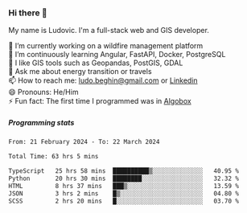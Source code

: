 ### Hi there 👋

My name is Ludovic. I'm a full-stack web and GIS developer.

 🔭 I’m currently working on a wildfire management platform<br/>
 🌱 I’m continuously learning Angular, FastAPI, Docker, PostgreSQL<br/>
 👯 I like GIS tools such as Geopandas, PostGIS, GDAL<br/>
 💬 Ask me about energy transition or travels<br/>
 📫 How to reach me: ludo.beghin@gmail.com or [Linkedin](https://www.linkedin.com/in/ludovic-beghin/)<br/>
 😄 Pronouns: He/Him<br/>
 ⚡ Fun fact: The first time I programmed was in [Algobox](https://fr.wikipedia.org/wiki/Algobox)<br/>

##### Programming stats
<!--START_SECTION:waka-->

```txt
From: 21 February 2024 - To: 22 March 2024

Total Time: 63 hrs 5 mins

TypeScript   25 hrs 58 mins  ██████████▒░░░░░░░░░░░░░░   40.95 %
Python       20 hrs 30 mins  ████████░░░░░░░░░░░░░░░░░   32.32 %
HTML         8 hrs 37 mins   ███▒░░░░░░░░░░░░░░░░░░░░░   13.59 %
JSON         3 hrs 2 mins    █▒░░░░░░░░░░░░░░░░░░░░░░░   04.80 %
SCSS         2 hrs 20 mins   █░░░░░░░░░░░░░░░░░░░░░░░░   03.70 %
```

<!--END_SECTION:waka-->
